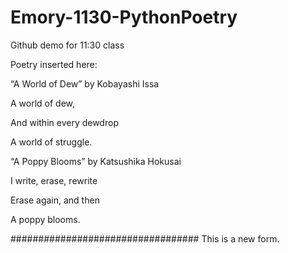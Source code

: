 # Emory-1130-PythonPoetry
Github demo for 11:30 class

Poetry inserted here:


“A World of Dew” by Kobayashi Issa

A world of dew,

And within every dewdrop

A world of struggle.


“A Poppy Blooms” by Katsushika Hokusai

I write, erase, rewrite

Erase again, and then

A poppy blooms.

##################################
This is a new form.
